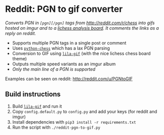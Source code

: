 # Reddit: PGN to gif converter

*Converts PGN in `[pgn][/pgn]` tags from http://reddit.com/r/chess into gifs hosted on imgur and to a [lichess analysis board](https://lichess.org/analysis). It comments the links as a reply on reddit.*

* Supports multiple PGN tags in a single post or comment
* Uses [`python-chess`](https://github.com/niklasf/python-chess) which has a lax PGN parsing
* Conversion to GIF using [`lila-gif`](https://github.com/niklasf/lila-gif) (with the nice lichess chess board theme)
* Outputs multiple speed variants as an imgur album
* *Only the main line of a PGN is supported*

Examples can be seen on reddit: http://reddit.com/u/PGNtoGIF 

## Build instructions

1. Build [`lila-gif`](https://github.com/niklasf/lila-gif) and run it
2. Copy `config.default.py` to `config.py` and add your keys (for reddit and imgur)
3. Install dependencies with `pip3 install -r requirements.txt`
4. Run the script with `./reddit-pgn-to-gif.py`
